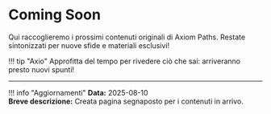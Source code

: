<!-- Changelog: aggiunta pagina Coming Soon per Axiom Paths Originals. -->

# Coming Soon

Qui raccoglieremo i prossimi contenuti originali di Axiom Paths. Restate sintonizzati per nuove sfide e materiali esclusivi!

!!! tip "Axio"
    Approfitta del tempo per rivedere ciò che sai: arriveranno presto nuovi spunti!

---

!!! info "Aggiornamenti"
    **Data:** 2025-08-10  
    **Breve descrizione:** Creata pagina segnaposto per i contenuti in arrivo.
